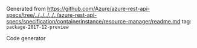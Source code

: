 Generated from https://github.com/Azure/azure-rest-api-specs/tree/../../../../../azure-rest-api-specs/specification/containerinstance/resource-manager/readme.md tag: `package-2017-12-preview`

Code generator 


